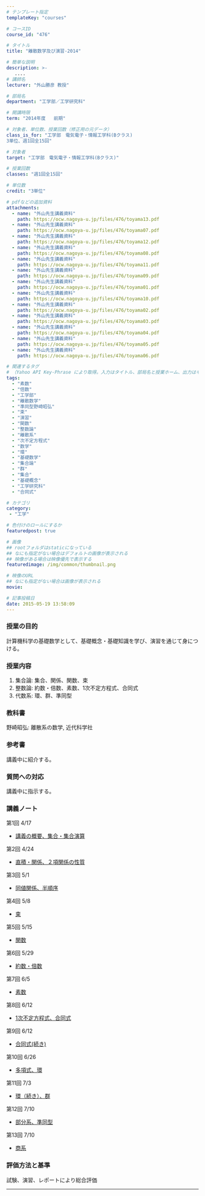 ```yaml
---
# テンプレート指定
templateKey: "courses"

# コースID
course_id: "476"

# タイトル
title: "離散数学及び演習-2014"

# 簡単な説明
description: >-
   ....
# 講師名
lecturer: "外山勝彦 教授"

# 部局名
department: "工学部／工学研究科"

# 開講時限
term: "2014年度	前期"

# 対象者、単位数、授業回数（修正用の元データ）
class_is_for: "工学部　電気電子・情報工学科(Bクラス)
3単位、週1回全15回"

# 対象者
target: "工学部　電気電子・情報工学科(Bクラス)"

# 授業回数
classes: "週1回全15回"

# 単位数
credit: "3単位"

# pdfなどの追加資料
attachments:
  - name: "外山先生講義資料" 
    path: https://ocw.nagoya-u.jp/files/476/toyama13.pdf
  - name: "外山先生講義資料" 
    path: https://ocw.nagoya-u.jp/files/476/toyama07.pdf
  - name: "外山先生講義資料" 
    path: https://ocw.nagoya-u.jp/files/476/toyama12.pdf
  - name: "外山先生講義資料" 
    path: https://ocw.nagoya-u.jp/files/476/toyama08.pdf
  - name: "外山先生講義資料" 
    path: https://ocw.nagoya-u.jp/files/476/toyama11.pdf
  - name: "外山先生講義資料" 
    path: https://ocw.nagoya-u.jp/files/476/toyama09.pdf
  - name: "外山先生講義資料" 
    path: https://ocw.nagoya-u.jp/files/476/toyama01.pdf
  - name: "外山先生講義資料" 
    path: https://ocw.nagoya-u.jp/files/476/toyama10.pdf
  - name: "外山先生講義資料" 
    path: https://ocw.nagoya-u.jp/files/476/toyama02.pdf
  - name: "外山先生講義資料" 
    path: https://ocw.nagoya-u.jp/files/476/toyama03.pdf
  - name: "外山先生講義資料" 
    path: https://ocw.nagoya-u.jp/files/476/toyama04.pdf
  - name: "外山先生講義資料" 
    path: https://ocw.nagoya-u.jp/files/476/toyama05.pdf
  - name: "外山先生講義資料" 
    path: https://ocw.nagoya-u.jp/files/476/toyama06.pdf

# 関連するタグ
# （Yahoo API Key-Phrase により取得。入力はタイトル、部局名と授業ホーム、出力はキーフレーズ（tags））
tags:
  - "素数"
  - "倍数"
  - "工学部"
  - "離散数学"
  - "準同型野崎昭弘"
  - "束"
  - "演習"
  - "関数"
  - "整数論"
  - "離散系"
  - "次不定方程式"
  - "数学"
  - "環"
  - "基礎数学"
  - "集合論"
  - "群"
  - "集合"
  - "基礎概念"
  - "工学研究科"
  - "合同式"

# カテゴリ
category:
 - "工学"

# 色付けのロールにするか
featuredpost: true

# 画像
## rootフォルダはstaticになっている
## なにも指定がない場合はデフォルトの画像が表示される
## 映像がある場合は映像優先で表示する
featuredimage: /img/common/thumbnail.png

# 映像のURL
## なにも指定がない場合は画像が表示される
movie: 

# 記事投稿日
date: 2015-05-19 13:58:09
---
```


### 授業の目的

計算機科学の基礎数学として、基礎概念・基礎知識を学び、演習を通じて身につける。








### 授業内容

  1. 集合論: 集合、関係、関数、束
  2. 整数論: 約数・倍数、素数、1次不定方程式、合同式
  3. 代数系: 環、群、準同型

### 教科書

野崎昭弘: 離散系の数学, 近代科学社

### 参考書

講義中に紹介する。

### 質問への対応

講義中に指示する。





### 講義ノート

第1回 4/17

- [講義の概要、集合・集合演算](https://ocw.nagoya-u.jp/files/476/toyama01.pdf) 

第2回 4/24

- [直積・関係、２項関係の性質](https://ocw.nagoya-u.jp/files/476/toyama02.pdf) 

第3回 5/1

- [同値関係、半順序](https://ocw.nagoya-u.jp/files/476/toyama03.pdf) 

第4回 5/8

- [束](https://ocw.nagoya-u.jp/files/476/toyama04.pdf) 

第5回 5/15

- [関数](https://ocw.nagoya-u.jp/files/476/toyama05.pdf) 

第6回 5/29

- [約数・倍数](https://ocw.nagoya-u.jp/files/476/toyama06.pdf) 

第7回 6/5

- [素数](https://ocw.nagoya-u.jp/files/476/toyama07.pdf) 

第8回 6/12

- [1次不定方程式、合同式](https://ocw.nagoya-u.jp/files/476/toyama08.pdf) 

第9回 6/12

- [合同式(続き)](https://ocw.nagoya-u.jp/files/476/toyama09.pdf) 

第10回 6/26

- [多項式、環](https://ocw.nagoya-u.jp/files/476/toyama10.pdf) 

第11回 7/3

- [環（続き）、群](https://ocw.nagoya-u.jp/files/476/toyama11.pdf) 

第12回 7/10

- [部分系、準同型](https://ocw.nagoya-u.jp/files/476/toyama12.pdf) 

第13回 7/10

- [商系](https://ocw.nagoya-u.jp/files/476/toyama13.pdf) 





### 評価方法と基準

試験、演習、レポートにより総合評価





-----